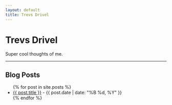 ```yaml
---
layout: default
title: Trevs Drivel
---
```


# Trevs Drivel

Super cool thoughts of me.

---

## Blog Posts

<ul>
  {% for post in site.posts %}
    <li>
      <a href="{{ post.url }}">{{ post.title }}</a> - {{ post.date | date: "%B %d, %Y" }}
    </li>
  {% endfor %}
</ul>

